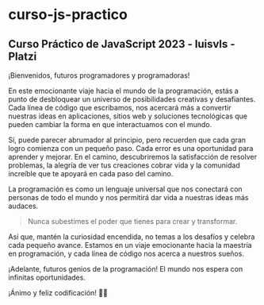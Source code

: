 # curso-js-practico

Curso Práctico de JavaScript 2023 - luisvls - Platzi
--
¡Bienvenidos, futuros programadores y programadoras!

En este emocionante viaje hacia el mundo de la programación, estás a punto de desbloquear un universo de posibilidades creativas y desafiantes. Cada línea de código que escribamos, nos acercará más a convertir nuestras ideas en aplicaciones, sitios web y soluciones tecnológicas que pueden cambiar la forma en que interactuamos con el mundo.

Sí, puede parecer abrumador al principio, pero recuerden que cada gran logro comienza con un pequeño paso. Cada error es una oportunidad para aprender y mejorar. En el camino, descubriremos la satisfacción de resolver problemas, la alegría de ver tus creaciones cobrar vida y la comunidad increíble que te apoyará en cada paso del camino.

La programación es como un lenguaje universal que nos conectará con personas de todo el mundo y nos permitirá dar vida a nuestras ideas más audaces.

> Nunca subestimes el poder que tienes para crear y transformar.

Así que, mantén la curiosidad encendida, no temas a los desafíos y celebra cada pequeño avance. Estamos en un viaje emocionante hacia la maestría en programación, y cada línea de código nos acerca a nuestros sueños.

¡Adelante, futuros genios de la programación! El mundo nos espera con infinitas oportunidades.

¡Ánimo y feliz codificación! 👨‍💻